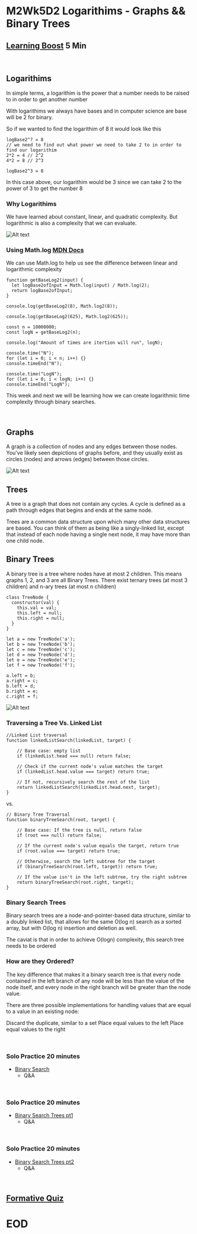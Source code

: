 # M2Wk5D2 Logarithims - Graphs && Binary Trees

## [Learning Boost](https://open.appacademy.io/learn/js-py---pt-jul-2023-online/week-11---binary-search-and-trees/learning-boost---tuesday) 5 Min

<br/>

## Logarithims
In simple terms, a logarithim is the power that a number needs to be raised to in order to get another number

With logarithims we always have bases and in computer science are base will be 2 for binary.

So if we wanted to find the logarithim of 8 it would look like this

```
logBase2^? = 8
// we need to find out what power we need to take 2 to in order to find our logarithim
2*2 = 4 // 2^2
4*2 = 8 // 2^3

logBase2^3 = 8
```
In this case above, our logarithim would be 3 since we can take 2 to the power of 3 to get the number 8

### Why Logarithims
We have learned about constant, linear, and quadratic complexity. But logarithmic is also a complexity that we can evaluate.

![Alt text](big-O-chart.svg)

### Using Math.log [MDN Docs](https://developer.mozilla.org/en-US/docs/Web/JavaScript/Reference/Global_Objects/Math/log)
We can use Math.log to help us see the difference between linear and logarithmic complexity

```
function getBaseLog2(input) {
  let logBase2ofInput = Math.log(input) / Math.log(2);
  return logBase2ofInput;
}

console.log(getBaseLog2(8), Math.log2(8));

console.log(getBaseLog2(625), Math.log2(625));

const n = 10000000;
const logN = getBaseLog2(n);

console.log("Amount of times are itertion will run", logN);

console.time("N");
for (let i = 0; i < n; i++) {}
console.timeEnd("N");

console.time("LogN");
for (let i = 0; i < logN; i++) {}
console.timeEnd("LogN");
```
This week and next we will be learning how we can create logarithmic time complexity through binary searches.

</br>


## Graphs
A graph is a collection of nodes and any edges between those nodes. You've likely seen depictions of graphs before, and they usually exist as circles (nodes) and arrows (edges) between those circles.

![Alt text](graphs.png)

## Trees
A tree is a graph that does not contain any cycles. A cycle is defined as a path through edges that begins and ends at the same node.

Trees are a common data structure upon which many other data structures are based. You can think of them as being like a singly-linked list, except that instead of each node having a single next node, it may have more than one child node.


## Binary Trees
A binary tree is a tree where nodes have at most 2 children. This means graphs 1, 2, and 3 are all Binary Trees. There exist ternary trees (at most 3 children) and n-ary trees (at most n children)

```
class TreeNode {
  constructor(val) {
    this.val = val;
    this.left = null;
    this.right = null;
  }
}

let a = new TreeNode('a');
let b = new TreeNode('b');
let c = new TreeNode('c');
let d = new TreeNode('d');
let e = new TreeNode('e');
let f = new TreeNode('f');

a.left = b;
a.right = c;
b.left = d;
b.right = e;
c.right = f;
```
![Alt text](graph_a.png)

### Traversing a Tree Vs. Linked List

```
//Linked List traversal
function linkedListSearch(linkedList, target) {

    // Base case: empty list
    if (linkedList.head === null) return false;

    // Check if the current node's value matches the target
    if (linkedList.head.value === target) return true;

    // If not, recursively search the rest of the list
    return linkedListSearch(linkedList.head.next, target);
}

```
vs.

```
// Binary Tree Traversal
function binaryTreeSearch(root, target) {

    // Base case: If the tree is null, return false
    if (root === null) return false;

    // If the current node's value equals the target, return true
    if (root.value === target) return true;

    // Otherwise, search the left subtree for the target
    if (binaryTreeSearch(root.left, target)) return true;

    // If the value isn't in the left subtree, try the right subtree
    return binaryTreeSearch(root.right, target);
}
```

### Binary Search Trees
Binary search trees are a node-and-pointer-based data structure, similar to a doubly linked list, that allows for the same O(log n) search as a sorted array, but with O(log n) insertion and deletion as well.

The caviat is that in order to achieve O(logn) complexity, this search tree needs to be ordered

### How are they Ordered?
The key difference that makes it a binary search tree is that every node contained in the left branch of any node will be less than the value of the node itself, and every node in the right branch will be greater than the node value.

There are three possible implementations for handling values that are equal to a value in an existing node:

Discard the duplicate, similar to a set
Place equal values to the left
Place equal values to the right

<br/>

### Solo Practice 20 minutes
- [Binary Search](https://open.appacademy.io/learn/js-py---pt-jul-2023-online/week-11---binary-search-and-trees/binary-search)
    - Q&A
<br/>

### Solo Practice 20 minutes
- [Binary Search Trees pt1](https://open.appacademy.io/learn/js-py---pt-jul-2023-online/week-11---binary-search-and-trees/binary-search-tree-practice-part-1)
    - Q&A
<br/>

### Solo Practice 20 minutes
- [Binary Search Trees pt2](https://open.appacademy.io/learn/js-py---pt-jul-2023-online/week-11---binary-search-and-trees/binary-search-tree-practice-part-2)
    - Q&A
<br/>

## [Formative Quiz](https://open.appacademy.io/learn/js-py---pt-jul-2023-online/week-11---binary-search-and-trees/formative-quiz---tuesday--repeat-)

# EOD
